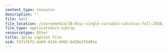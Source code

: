 ```yaml
---
content_type: resource
description: ''
file: null
file_location: /coursemedia/18-01sc-single-variable-calculus-fall-2010/f3f1fb72da694314d9026d20e2fbd91e_4Q37iOyBq44.srt
file_type: application/x-subrip
resourcetype: Other
title: 3play caption file
uid: f3f1fb72-da69-4314-d902-6d20e2fbd91e
---
```

